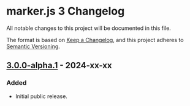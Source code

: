 # marker.js 3 Changelog
All notable changes to this project will be documented in this file.

The format is based on [Keep a Changelog](https://keepachangelog.com/en/1.0.0/),
and this project adheres to [Semantic Versioning](https://semver.org/spec/v2.0.0.html).

## [3.0.0-alpha.1] - 2024-xx-xx
### Added
- Initial public release.

[3.0.0-alpha.1]: https://github.com/ailon/markerjs3/releases/tag/v3.0.0-alpha.1
